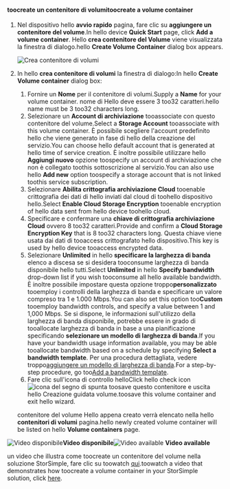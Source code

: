 <!--author=SharS last changed: 9/17/15-->

#### <a name="toocreate-a-volume-container"></a><span data-ttu-id="d0d6e-101">toocreate un contenitore di volumi</span><span class="sxs-lookup"><span data-stu-id="d0d6e-101">toocreate a volume container</span></span>
1. <span data-ttu-id="d0d6e-102">Nel dispositivo hello **avvio rapido** pagina, fare clic su **aggiungere un contenitore del volume**.</span><span class="sxs-lookup"><span data-stu-id="d0d6e-102">In hello device **Quick Start** page, click **Add a volume container**.</span></span> <span data-ttu-id="d0d6e-103">Hello **crea contenitore del Volume** viene visualizzata la finestra di dialogo.</span><span class="sxs-lookup"><span data-stu-id="d0d6e-103">hello **Create Volume Container** dialog box appears.</span></span>
   
    ![Crea contenitore di volumi](./media/storsimple-create-volume-container/HCS_CreateVolumeContainerM-include.png)
2. <span data-ttu-id="d0d6e-105">In hello **crea contenitore di volumi** la finestra di dialogo:</span><span class="sxs-lookup"><span data-stu-id="d0d6e-105">In hello **Create Volume container** dialog box:</span></span>
   
   1. <span data-ttu-id="d0d6e-106">Fornire un **Nome** per il contenitore di volumi.</span><span class="sxs-lookup"><span data-stu-id="d0d6e-106">Supply a **Name** for your volume container.</span></span> <span data-ttu-id="d0d6e-107">nome di Hello deve essere 3 too32 caratteri.</span><span class="sxs-lookup"><span data-stu-id="d0d6e-107">hello name must be 3 too32 characters long.</span></span>
   2. <span data-ttu-id="d0d6e-108">Selezionare un **Account di archiviazione** tooassociate con questo contenitore del volume.</span><span class="sxs-lookup"><span data-stu-id="d0d6e-108">Select a **Storage Account** tooassociate with this volume container.</span></span> <span data-ttu-id="d0d6e-109">È possibile scegliere l'account predefinito hello che viene generato in fase di hello della creazione del servizio.</span><span class="sxs-lookup"><span data-stu-id="d0d6e-109">You can choose hello default account that is generated at hello time of service creation.</span></span> <span data-ttu-id="d0d6e-110">È inoltre possibile utilizzare hello **Aggiungi nuovo** opzione toospecify un account di archiviazione che non è collegato toothis sottoscrizione al servizio.</span><span class="sxs-lookup"><span data-stu-id="d0d6e-110">You can also use hello **Add new** option toospecify a storage account that is not linked toothis service subscription.</span></span>
   3. <span data-ttu-id="d0d6e-111">Selezionare **Abilita crittografia archiviazione Cloud** tooenable crittografia dei dati di hello inviati dal cloud di toohello dispositivo hello.</span><span class="sxs-lookup"><span data-stu-id="d0d6e-111">Select **Enable Cloud Storage Encryption** tooenable encryption of hello data sent from hello device toohello cloud.</span></span>
   4. <span data-ttu-id="d0d6e-112">Specificare e confermare una **chiave di crittografia archiviazione Cloud** ovvero 8 too32 caratteri.</span><span class="sxs-lookup"><span data-stu-id="d0d6e-112">Provide and confirm a **Cloud Storage Encryption Key** that is 8 too32 characters long.</span></span> <span data-ttu-id="d0d6e-113">Questa chiave viene usata dai dati di tooaccess crittografato hello dispositivo.</span><span class="sxs-lookup"><span data-stu-id="d0d6e-113">This key is used by hello device tooaccess encrypted data.</span></span>
   5. <span data-ttu-id="d0d6e-114">Selezionare **Unlimited** in hello **specificare la larghezza di banda** elenco a discesa se si desidera tooconsume larghezza di banda disponibile hello tutti.</span><span class="sxs-lookup"><span data-stu-id="d0d6e-114">Select **Unlimited** in hello **Specify bandwidth** drop-down list if you wish tooconsume all hello available bandwidth.</span></span> <span data-ttu-id="d0d6e-115">È inoltre possibile impostare questa opzione troppo**personalizzato** tooemploy i controlli della larghezza di banda e specificare un valore compreso tra 1 e 1.000 Mbps.</span><span class="sxs-lookup"><span data-stu-id="d0d6e-115">You can also set this option too**Custom** tooemploy bandwidth controls, and specify a value between 1 and 1,000 Mbps.</span></span> 
      <span data-ttu-id="d0d6e-116">Se si dispone, le informazioni sull'utilizzo della larghezza di banda disponibile, potrebbe essere in grado di tooallocate larghezza di banda in base a una pianificazione specificando **selezionare un modello di larghezza di banda**.</span><span class="sxs-lookup"><span data-stu-id="d0d6e-116">If you have your bandwidth usage information available, you may be able tooallocate bandwidth based on a schedule by specifying **Select a bandwidth template**.</span></span> <span data-ttu-id="d0d6e-117">Per una procedura dettagliata, vedere troppo[aggiungere un modello di larghezza di banda](../articles/storsimple/storsimple-manage-bandwidth-templates.md#add-a-bandwidth-template).</span><span class="sxs-lookup"><span data-stu-id="d0d6e-117">For a step-by-step procedure, go too[Add a bandwidth template](../articles/storsimple/storsimple-manage-bandwidth-templates.md#add-a-bandwidth-template).</span></span>
   6. <span data-ttu-id="d0d6e-118">Fare clic sull'icona di controllo hello</span><span class="sxs-lookup"><span data-stu-id="d0d6e-118">Click hello check icon</span></span> ![icona del segno di spunta](./media/storsimple-create-volume-container/HCS_CheckIcon-include.png) <span data-ttu-id="d0d6e-120">toosave questo contenitore e uscita hello Creazione guidata volume.</span><span class="sxs-lookup"><span data-stu-id="d0d6e-120">toosave this volume container and exit hello wizard.</span></span> 
   
   <span data-ttu-id="d0d6e-121">contenitore del volume Hello appena creato verrà elencato nella hello **contenitori di volumi** pagina.</span><span class="sxs-lookup"><span data-stu-id="d0d6e-121">hello newly created volume container will be listed on hello **Volume containers** page.</span></span>

<span data-ttu-id="d0d6e-122">![Video disponibile](./media/storsimple-create-volume-container/Video_icon.png)**Video disponibile**</span><span class="sxs-lookup"><span data-stu-id="d0d6e-122">![Video available](./media/storsimple-create-volume-container/Video_icon.png) **Video available**</span></span>

<span data-ttu-id="d0d6e-123">un video che illustra come toocreate un contenitore del volume nella soluzione StorSimple, fare clic su toowatch [qui](https://azure.microsoft.com/documentation/videos/create-a-volume-container-in-your-storsimple-solution/).</span><span class="sxs-lookup"><span data-stu-id="d0d6e-123">toowatch a video that demonstrates how toocreate a volume container in your StorSimple solution, click [here](https://azure.microsoft.com/documentation/videos/create-a-volume-container-in-your-storsimple-solution/).</span></span>

